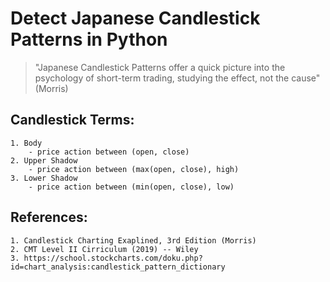 # Detect Japanese Candlestick Patterns in Python

> "Japanese Candlestick Patterns offer a quick picture into the psychology of short-term trading, studying the effect, not the cause" (Morris)

## Candlestick Terms:
    1. Body
        - price action between (open, close)
    2. Upper Shadow
        - price action between (max(open, close), high)
    3. Lower Shadow
        - price action between (min(open, close), low)

## References:
    1. Candlestick Charting Exaplined, 3rd Edition (Morris)
    2. CMT Level II Cirriculum (2019) -- Wiley
    3. https://school.stockcharts.com/doku.php?id=chart_analysis:candlestick_pattern_dictionary